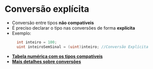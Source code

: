 #  Conversão explícita
- Conversão entre tipos **não compatíveis**
- É preciso declarar o tipo nas conversões de forma **explícita**
- Exemplo:
  ```cs
    int inteiro = 100;
    uint inteiroSemSinal = (uint)inteiro; //Conversão Explícita
  ```
- [**Tabela numérica com os tipos compatíveis**](https://learn.microsoft.com/pt-PT/dotnet/csharp/language-reference/builtin-types/numeric-conversions#implicit-numeric-conversions)
- [**Mais detalhes sobre conversões**](https://learn.microsoft.com/pt-PT/dotnet/csharp/programming-guide/types/casting-and-type-conversions)
